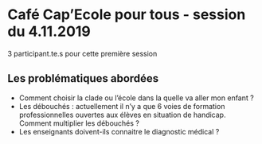 # Café Cap’Ecole pour tous - session du 4.11.2019
3 participant.te.s pour cette première session

## Les problématiques abordées
- Comment choisir la clade ou l’école dans la quelle va aller mon enfant ?
- Les débouchés : actuellement il n’y a que 6 voies de formation professionnelles ouvertes aux élèves en situation de handicap. Comment multiplier les débouchés ?
- Les enseignants doivent-ils connaitre le diagnostic médical ?
